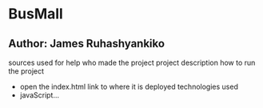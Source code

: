 # BusMall

## Author: James Ruhashyankiko

sources used for help
who made the project
project description
how to run the project
* open the index.html
link to where it is deployed
technologies used
* javaScript...

